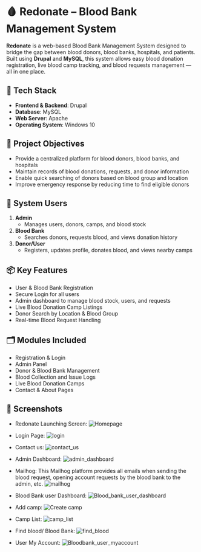 # 🩸 Redonate – Blood Bank Management System

**Redonate** is a web-based Blood Bank Management System designed to bridge the gap between blood donors, blood banks, hospitals, and patients. Built using **Drupal** and **MySQL**, this system allows easy blood donation registration, live blood camp tracking, and blood requests management — all in one place.

## 🔧 Tech Stack

- **Frontend & Backend**: Drupal
- **Database**: MySQL
- **Web Server**: Apache
- **Operating System**: Windows 10

## 🎯 Project Objectives

- Provide a centralized platform for blood donors, blood banks, and hospitals
- Maintain records of blood donations, requests, and donor information
- Enable quick searching of donors based on blood group and location
- Improve emergency response by reducing time to find eligible donors

## 👥 System Users

1. **Admin**
   - Manages users, donors, camps, and blood stock
2. **Blood Bank**
   - Searches donors, requests blood, and views donation history
3. **Donor/User**
   - Registers, updates profile, donates blood, and views nearby camps

## 📦 Key Features

- User & Blood Bank Registration
- Secure Login for all users
- Admin dashboard to manage blood stock, users, and requests
- Live Blood Donation Camp Listings
- Donor Search by Location & Blood Group
- Real-time Blood Request Handling

## 🗂️ Modules Included

- Registration & Login
- Admin Panel
- Donor & Blood Bank Management
- Blood Collection and Issue Logs
- Live Blood Donation Camps
- Contact & About Pages

## 📸 Screenshots

- Redonate Launching Screen:
  ![Homepage](https://github.com/user-attachments/assets/86361e8a-e932-416f-a90e-80084afd6b88)

- Login Page:
  ![login](https://github.com/user-attachments/assets/1effb0a6-b354-456c-85ca-af6e4b3d4e03)

- Contact us:
  ![contact_us](https://github.com/user-attachments/assets/a5faf428-32a8-4ab5-b482-948146be0e75)

- Admin Dashboard:
  ![admin_dashboard](https://github.com/user-attachments/assets/4d25a826-3bc9-4ea0-a7f9-04b67ab9016e)

- Mailhog:
  This Mailhog platform provides all emails when sending the blood request, opening account requests by the blood bank to the admin, etc.
  ![mailhog](https://github.com/user-attachments/assets/f84119ec-cbbe-466a-b386-4f13fd3cba27)

- Blood Bank user Dashboard:
  ![Blood_bank_user_dashboard](https://github.com/user-attachments/assets/bf4f1a60-aff7-4286-8ac9-433a23dd80cc)

- Add camp:
  ![Create camp](https://github.com/user-attachments/assets/c427d6e5-d1b9-46ae-8870-656327026a42)

- Camp List:
  ![camp_list](https://github.com/user-attachments/assets/91639ff9-704b-4eaf-874c-a8a42840c6be)

- Find blood/ Blood Bank:
  ![find_blood](https://github.com/user-attachments/assets/e7dbba9b-7eb2-4266-a6d0-0c151a66197b)

- User My Account:
  ![Bloodbank_user_myaccount](https://github.com/user-attachments/assets/6c1b97dc-0547-474e-88d4-125ce6001661)


